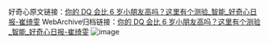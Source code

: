 好奇心原文链接：[你的 DQ 会比 6 岁小朋友高吗？这里有个测验_智能_好奇心日报-崔绮雯](https://www.qdaily.com/articles/1784.html)
WebArchive归档链接：[你的 DQ 会比 6 岁小朋友高吗？这里有个测验_智能_好奇心日报-崔绮雯](http://web.archive.org/web/20190623150047/https://www.qdaily.com/articles/1784.html)
![image](http://ww3.sinaimg.cn/large/007d5XDply1g3v4lik0emj30u02sbe81)